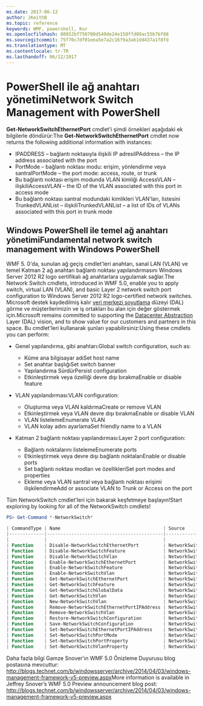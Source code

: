 ```yaml
---
ms.date: 2017-06-12
author: JKeithB
ms.topic: reference
keywords: WMF, powershell, Kur
ms.openlocfilehash: 80852bf750700d549de24e150ffd89ac55b7bf88
ms.sourcegitcommit: 75f70c7df01eea5e7a2c16f9a3ab1dd437a1f8fd
ms.translationtype: MT
ms.contentlocale: tr-TR
ms.lasthandoff: 06/12/2017
---
```

# <a name="network-switch-management-with-powershell"></a><span data-ttu-id="fbce2-102">PowerShell ile ağ anahtarı yönetimi</span><span class="sxs-lookup"><span data-stu-id="fbce2-102">Network Switch Management with PowerShell</span></span>

<span data-ttu-id="fbce2-103">**Get-NetworkSwitchEthernetPort** cmdlet'i şimdi örnekleri aşağıdaki ek bilgilerle döndürür:</span><span class="sxs-lookup"><span data-stu-id="fbce2-103">The **Get-NetworkSwitchEthernetPort** cmdlet now returns the following additional information with instances:</span></span>

- <span data-ttu-id="fbce2-104">IPADDRESS – bağlantı noktasıyla ilişkili IP adresi</span><span class="sxs-lookup"><span data-stu-id="fbce2-104">IPAddress – the IP address associated with the port</span></span>
- <span data-ttu-id="fbce2-105">PortMode – bağlantı noktası modu: erişim, yönlendirme veya santral</span><span class="sxs-lookup"><span data-stu-id="fbce2-105">PortMode – the port mode: access, route, or trunk</span></span>
- <span data-ttu-id="fbce2-106">Bu bağlantı noktası erişim modunda VLAN kimliği AccessVLAN – ilişkili</span><span class="sxs-lookup"><span data-stu-id="fbce2-106">AccessVLAN – the ID of the VLAN associated with this port in access mode</span></span>
- <span data-ttu-id="fbce2-107">Bu bağlantı noktası santral modundaki kimlikleri VLAN'ları, listesini TrunkedVLANList – ilişkili</span><span class="sxs-lookup"><span data-stu-id="fbce2-107">TrunkedVLANList – a list of IDs of VLANs associated with this port in trunk mode</span></span>

## <a name="fundamental-network-switch-management-with-windows-powershell"></a><span data-ttu-id="fbce2-108">Windows PowerShell ile temel ağ anahtarı yönetimi</span><span class="sxs-lookup"><span data-stu-id="fbce2-108">Fundamental network switch management with Windows PowerShell</span></span>

<span data-ttu-id="fbce2-109">WMF 5. 0'da, sunulan ağ geçiş cmdlet'leri anahtarı, sanal LAN (VLAN) ve temel Katman 2 ağ anahtarı bağlantı noktası yapılandırmasını Windows Server 2012 R2 logo sertifikalı ağ anahtarlara uygulamak sağlar.</span><span class="sxs-lookup"><span data-stu-id="fbce2-109">The Network Switch cmdlets, introduced in WMF 5.0, enable you to apply switch, virtual LAN (VLAN), and basic Layer 2 network switch port configuration to Windows Server 2012 R2 logo-certified network switches.</span></span> <span data-ttu-id="fbce2-110">Microsoft destek kaydedilmiş kalır [veri merkezi soyutlama](http://technet.microsoft.com/en-us/cloud/dal.aspx) düzeyi (DAL) görme ve müşterilerimizin ve iş ortakları bu alan için değer göstermek için.</span><span class="sxs-lookup"><span data-stu-id="fbce2-110">Microsoft remains committed to supporting the [Datacenter Abstraction](http://technet.microsoft.com/en-us/cloud/dal.aspx) Layer (DAL) vision, and to show value for our customers and partners in this space.</span></span> <span data-ttu-id="fbce2-111">Bu cmdlet'leri kullanarak şunları yapabilirsiniz:</span><span class="sxs-lookup"><span data-stu-id="fbce2-111">Using these cmdlets you can perform:</span></span>

- <span data-ttu-id="fbce2-112">Genel yapılandırma, gibi anahtarı:</span><span class="sxs-lookup"><span data-stu-id="fbce2-112">Global switch configuration, such as:</span></span>
    - <span data-ttu-id="fbce2-113">Küme ana bilgisayar adı</span><span class="sxs-lookup"><span data-stu-id="fbce2-113">Set host name</span></span>
    - <span data-ttu-id="fbce2-114">Set anahtar başlığı</span><span class="sxs-lookup"><span data-stu-id="fbce2-114">Set switch banner</span></span>
    - <span data-ttu-id="fbce2-115">Yapılandırma Sürdür</span><span class="sxs-lookup"><span data-stu-id="fbce2-115">Persist configuration</span></span>
    - <span data-ttu-id="fbce2-116">Etkinleştirmek veya özelliği devre dışı bırakma</span><span class="sxs-lookup"><span data-stu-id="fbce2-116">Enable or disable feature</span></span>

- <span data-ttu-id="fbce2-117">VLAN yapılandırması:</span><span class="sxs-lookup"><span data-stu-id="fbce2-117">VLAN configuration:</span></span>
    - <span data-ttu-id="fbce2-118">Oluşturma veya VLAN kaldırma</span><span class="sxs-lookup"><span data-stu-id="fbce2-118">Create or remove VLAN</span></span>
    - <span data-ttu-id="fbce2-119">Etkinleştirmek veya VLAN devre dışı bırakma</span><span class="sxs-lookup"><span data-stu-id="fbce2-119">Enable or disable VLAN</span></span>
    - <span data-ttu-id="fbce2-120">VLAN listeleme</span><span class="sxs-lookup"><span data-stu-id="fbce2-120">Enumerate VLAN</span></span>
    - <span data-ttu-id="fbce2-121">VLAN kolay adını ayarlama</span><span class="sxs-lookup"><span data-stu-id="fbce2-121">Set friendly name to a VLAN</span></span>

- <span data-ttu-id="fbce2-122">Katman 2 bağlantı noktası yapılandırması:</span><span class="sxs-lookup"><span data-stu-id="fbce2-122">Layer 2 port configuration:</span></span>
    - <span data-ttu-id="fbce2-123">Bağlantı noktalarını listeleme</span><span class="sxs-lookup"><span data-stu-id="fbce2-123">Enumerate ports</span></span>
    - <span data-ttu-id="fbce2-124">Etkinleştirmek veya devre dışı bağlantı noktaları</span><span class="sxs-lookup"><span data-stu-id="fbce2-124">Enable or disable ports</span></span>
    - <span data-ttu-id="fbce2-125">Set bağlantı noktası modları ve özellikleri</span><span class="sxs-lookup"><span data-stu-id="fbce2-125">Set port modes and properties</span></span>
    - <span data-ttu-id="fbce2-126">Ekleme veya VLAN santral veya bağlantı noktası erişimi ilişkilendirme</span><span class="sxs-lookup"><span data-stu-id="fbce2-126">Add or associate VLAN to Trunk or Access on the port</span></span>

<span data-ttu-id="fbce2-127">Tüm NetworkSwitch cmdlet'leri için bakarak keşfetmeye başlayın!</span><span class="sxs-lookup"><span data-stu-id="fbce2-127">Start exploring by looking for all of the NetworkSwitch cmdlets!</span></span>

```powershell
PS> Get-Command *-NetworkSwitch*

| CommandType | Name                                      | Source        |
|-------------|-------------------------------------------|---------------|
|             |                                           |               |
| Function    | Disable-NetworkSwitchEthernetPort         | NetworkSwitch |
| Function    | Disable-NetworkSwitchFeature              | NetworkSwitch |
| Function    | Disable-NetworkSwitchVlan                 | NetworkSwitch |
| Function    | Enable-NetworkSwitchEthernetPort          | NetworkSwitch |
| Function    | Enable-NetworkSwitchFeature               | NetworkSwitch |
| Function    | Enable-NetworkSwitchVlan                  | NetworkSwitch |
| Function    | Get-NetworkSwitchEthernetPort             | NetworkSwitch |
| Function    | Get-NetworkSwitchFeature                  | NetworkSwitch |
| Function    | Get-NetworkSwitchGlobalData               | NetworkSwitch |
| Function    | Get-NetworkSwitchVlan                     | NetworkSwitch |
| Function    | New-NetworkSwitchVlan                     | NetworkSwitch |
| Function    | Remove-NetworkSwitchEthernetPortIPAddress | NetworkSwitch |
| Function    | Remove-NetworkSwitchVlan                  | NetworkSwitch |
| Function    | Restore-NetworkSwitchConfiguration        | NetworkSwitch |
| Function    | Save-NetworkSwitchConfiguration           | NetworkSwitch |
| Function    | Set-NetworkSwitchEthernetPortIPAddress    | NetworkSwitch |
| Function    | Set-NetworkSwitchPortMode                 | NetworkSwitch |
| Function    | Set-NetworkSwitchPortProperty             | NetworkSwitch |
| Function    | Set-NetworkSwitchVlanProperty             | NetworkSwitch |
```

<span data-ttu-id="fbce2-128">Daha fazla bilgi Gamze Snover'ın WMF 5.0 Önizleme Duyurusu blog postasına mevcuttur: <http://blogs.technet.com/b/windowsserver/archive/2014/04/03/windows-management-framework-v5-preview.aspx></span><span class="sxs-lookup"><span data-stu-id="fbce2-128">More information is available in Jeffrey Snover’s WMF 5.0 Preview announcement blog post: <http://blogs.technet.com/b/windowsserver/archive/2014/04/03/windows-management-framework-v5-preview.aspx></span></span>

